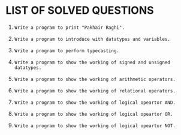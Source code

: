 # LIST OF SOLVED QUESTIONS

1.  
    ```
    Write a program to print "Pakhair Raghi".
    ```

2.  
    ```
    Write a program to introduce with datatypes and variables.
    ```
    
3.  
    ```
    Write a program to perform typecasting.
    ```
    
4.  
    ```
    Write a program to show the working of signed and unsigned datatypes.
    ```
    
5.  
    ```
    Write a program to show the working of arithmetic operators.
    ```
    
6.
    ```
    Write a program to show the working of relational operators.
    ```

7.
    ```
    Write a program to show the working of logical opeartor AND.
    ```
8.
    ```
    Write a program to show the working of logical opeartor OR.
    ```
    
9.
    ```
    Write a program to show the working of logical opeartor NOT.
    ```
